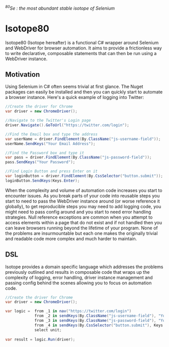 *<sup>80</sup>Se : the most abundant stable isotope of Selenium*

# Isotope80
Isotope80 (Isotope hereafter) is a functional C# wrapper around Selenium and WebDriver for browser automation. It aims to provide a frictionless way to write declarative, composable statements that can then be run using a WebDriver instance. 

## Motivation
Using Selenium in C# often seems trivial at first glance. The Nuget packages can easily be installed and then you can quickly start to automate a browser instance. Here's a quick example of logging into Twitter:

```cs
//Create the driver for Chrome
var driver = new ChromeDriver();

//Navigate to the Twitter's Login page
driver.Navigate().GoToUrl("https://twitter.com/login");

//Find the Email box and type the address
var userName = driver.FindElement(By.ClassName("js-username-field"));
userName.SendKeys("Your Email Address");

//Find the Password box and type it
var pass = driver.FindElement(By.ClassName("js-password-field"));
pass.SendKeys("Your Password");

//Find Login Button and press Enter on it
var loginButton = driver.FindElement(By.CssSelector("button.submit"));
loginButton.SendKeys(Keys.Enter);
```

When the complexity and volume of automation code increases you start to encounter issues. As you break parts of your code into reusable steps you start to need to pass the WebDriver instance around (or worse reference it globally), to get reproducible steps you may need to add logging code, you might need to pass config around and you start to need error handling strategies. Null reference exceptions are common when you attempt to access elements within a page that do not exist and if not handled then you can leave browsers running beyond the lifetime of your program. None of the problems are insurmountable but each one makes the originally trivial and readable code more complex and much harder to maintain.

## DSL
Isotope provides a domain specific language which addresses the problems previously outlined and results in composable code that wraps up the complexity of logging, error handling, driver instance management and passing config behind the scenes allowing you to focus on automation code.

```cs
//Create the driver for Chrome
var driver = new ChromeDriver();

var logic =  from _1 in nav("https://twitter.com/login")
             from _2 in sendKeys(By.ClassName("js-username-field"), "Your Email Address")
             from _3 in sendKeys(By.ClassName("js-password-field"), "Your Password")
             from _4 in sendKeys(By.CssSelector("button.submit"), Keys.Enter)
             select unit;
             
var result = logic.Run(driver);
```

